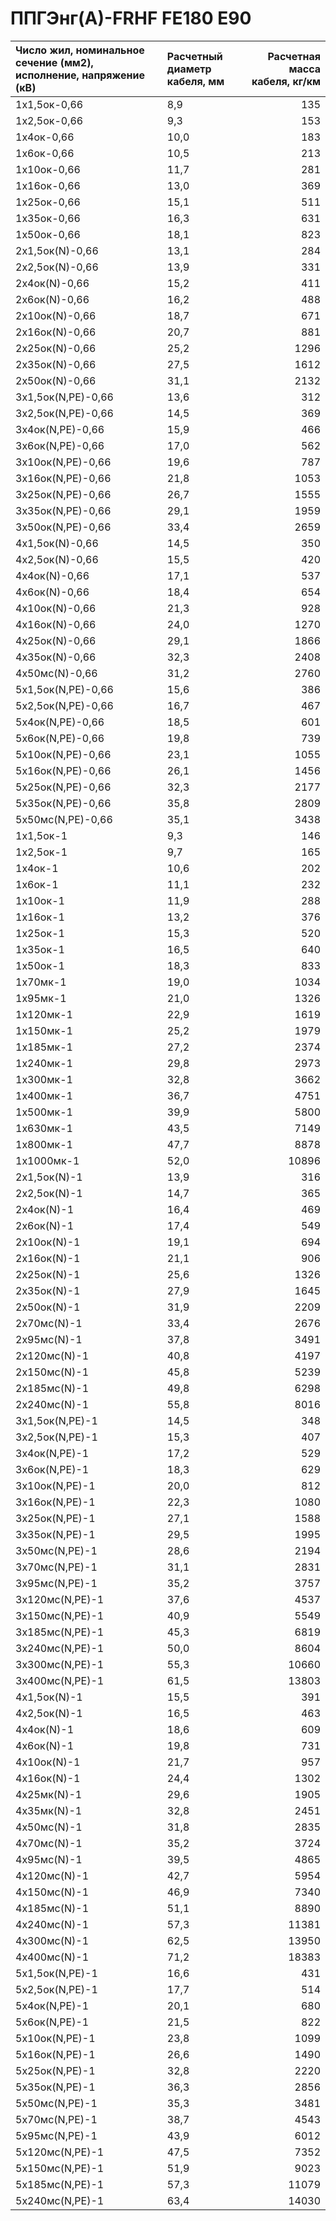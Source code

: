 # ППГЭнг(А)-FRHF FE180 E90

|  Число жил, номинальное сечение (мм2), исполнение, напряжение (кВ)   | Расчетный диаметр кабеля, мм   |   Расчетная масса кабеля, кг/км |
|:---------------------------------------------------------------------|:-------------------------------|--------------------------------:|
| 1х1,5ок-0,66                                                         | 8,9                            |                             135 |
| 1х2,5ок-0,66                                                         | 9,3                            |                             153 |
| 1х4ок-0,66                                                           | 10,0                           |                             183 |
| 1х6ок-0,66                                                           | 10,5                           |                             213 |
| 1х10ок-0,66                                                          | 11,7                           |                             281 |
| 1х16ок-0,66                                                          | 13,0                           |                             369 |
| 1х25ок-0,66                                                          | 15,1                           |                             511 |
| 1х35ок-0,66                                                          | 16,3                           |                             631 |
| 1х50ок-0,66                                                          | 18,1                           |                             823 |
| 2х1,5ок(N)-0,66                                                      | 13,1                           |                             284 |
| 2х2,5ок(N)-0,66                                                      | 13,9                           |                             331 |
| 2х4ок(N)-0,66                                                        | 15,2                           |                             411 |
| 2х6ок(N)-0,66                                                        | 16,2                           |                             488 |
| 2х10ок(N)-0,66                                                       | 18,7                           |                             671 |
| 2х16ок(N)-0,66                                                       | 20,7                           |                             881 |
| 2х25ок(N)-0,66                                                       | 25,2                           |                            1296 |
| 2х35ок(N)-0,66                                                       | 27,5                           |                            1612 |
| 2х50ок(N)-0,66                                                       | 31,1                           |                            2132 |
| 3х1,5ок(N,PE)-0,66                                                   | 13,6                           |                             312 |
| 3х2,5ок(N,PE)-0,66                                                   | 14,5                           |                             369 |
| 3х4ок(N,PE)-0,66                                                     | 15,9                           |                             466 |
| 3х6ок(N,PE)-0,66                                                     | 17,0                           |                             562 |
| 3х10ок(N,PE)-0,66                                                    | 19,6                           |                             787 |
| 3х16ок(N,PE)-0,66                                                    | 21,8                           |                            1053 |
| 3х25ок(N,PE)-0,66                                                    | 26,7                           |                            1555 |
| 3х35ок(N,PE)-0,66                                                    | 29,1                           |                            1959 |
| 3х50ок(N,PE)-0,66                                                    | 33,4                           |                            2659 |
| 4х1,5ок(N)-0,66                                                      | 14,5                           |                             350 |
| 4х2,5ок(N)-0,66                                                      | 15,5                           |                             420 |
| 4х4ок(N)-0,66                                                        | 17,1                           |                             537 |
| 4х6ок(N)-0,66                                                        | 18,4                           |                             654 |
| 4х10ок(N)-0,66                                                       | 21,3                           |                             928 |
| 4х16ок(N)-0,66                                                       | 24,0                           |                            1270 |
| 4х25ок(N)-0,66                                                       | 29,1                           |                            1866 |
| 4х35ок(N)-0,66                                                       | 32,3                           |                            2408 |
| 4х50мс(N)-0,66                                                       | 31,2                           |                            2760 |
| 5х1,5ок(N,PE)-0,66                                                   | 15,6                           |                             386 |
| 5х2,5ок(N,PE)-0,66                                                   | 16,7                           |                             467 |
| 5х4ок(N,PE)-0,66                                                     | 18,5                           |                             601 |
| 5х6ок(N,PE)-0,66                                                     | 19,8                           |                             739 |
| 5х10ок(N,PE)-0,66                                                    | 23,1                           |                            1055 |
| 5х16ок(N,PE)-0,66                                                    | 26,1                           |                            1456 |
| 5х25ок(N,PE)-0,66                                                    | 32,3                           |                            2177 |
| 5х35ок(N,PE)-0,66                                                    | 35,8                           |                            2809 |
| 5х50мс(N,PE)-0,66                                                    | 35,1                           |                            3438 |
| 1х1,5ок-1                                                            | 9,3                            |                             146 |
| 1х2,5ок-1                                                            | 9,7                            |                             165 |
| 1х4ок-1                                                              | 10,6                           |                             202 |
| 1х6ок-1                                                              | 11,1                           |                             232 |
| 1х10ок-1                                                             | 11,9                           |                             288 |
| 1х16ок-1                                                             | 13,2                           |                             376 |
| 1х25ок-1                                                             | 15,3                           |                             520 |
| 1х35ок-1                                                             | 16,5                           |                             640 |
| 1х50ок-1                                                             | 18,3                           |                             833 |
| 1х70мк-1                                                             | 19,0                           |                            1034 |
| 1х95мк-1                                                             | 21,0                           |                            1326 |
| 1х120мк-1                                                            | 22,9                           |                            1619 |
| 1х150мк-1                                                            | 25,2                           |                            1979 |
| 1х185мк-1                                                            | 27,2                           |                            2374 |
| 1х240мк-1                                                            | 29,8                           |                            2973 |
| 1х300мк-1                                                            | 32,8                           |                            3662 |
| 1х400мк-1                                                            | 36,7                           |                            4751 |
| 1х500мк-1                                                            | 39,9                           |                            5800 |
| 1х630мк-1                                                            | 43,5                           |                            7149 |
| 1х800мк-1                                                            | 47,7                           |                            8878 |
| 1х1000мк-1                                                           | 52,0                           |                           10896 |
| 2х1,5ок(N)-1                                                         | 13,9                           |                             316 |
| 2х2,5ок(N)-1                                                         | 14,7                           |                             365 |
| 2х4ок(N)-1                                                           | 16,4                           |                             469 |
| 2х6ок(N)-1                                                           | 17,4                           |                             549 |
| 2х10ок(N)-1                                                          | 19,1                           |                             694 |
| 2х16ок(N)-1                                                          | 21,1                           |                             906 |
| 2х25ок(N)-1                                                          | 25,6                           |                            1326 |
| 2х35ок(N)-1                                                          | 27,9                           |                            1645 |
| 2х50ок(N)-1                                                          | 31,9                           |                            2209 |
| 2х70мс(N)-1                                                          | 33,4                           |                            2676 |
| 2х95мс(N)-1                                                          | 37,8                           |                            3491 |
| 2х120мс(N)-1                                                         | 40,8                           |                            4197 |
| 2х150мс(N)-1                                                         | 45,8                           |                            5239 |
| 2х185мс(N)-1                                                         | 49,8                           |                            6298 |
| 2х240мс(N)-1                                                         | 55,8                           |                            8016 |
| 3х1,5ок(N,PE)-1                                                      | 14,5                           |                             348 |
| 3х2,5ок(N,PE)-1                                                      | 15,3                           |                             407 |
| 3х4ок(N,PE)-1                                                        | 17,2                           |                             529 |
| 3х6ок(N,PE)-1                                                        | 18,3                           |                             629 |
| 3х10ок(N,PE)-1                                                       | 20,0                           |                             812 |
| 3х16ок(N,PE)-1                                                       | 22,3                           |                            1080 |
| 3х25ок(N,PE)-1                                                       | 27,1                           |                            1588 |
| 3х35ок(N,PE)-1                                                       | 29,5                           |                            1995 |
| 3х50мс(N,PE)-1                                                       | 28,6                           |                            2194 |
| 3х70мс(N,PE)-1                                                       | 31,1                           |                            2831 |
| 3х95мс(N,PE)-1                                                       | 35,2                           |                            3757 |
| 3х120мс(N,PE)-1                                                      | 37,6                           |                            4537 |
| 3х150мс(N,PE)-1                                                      | 40,9                           |                            5549 |
| 3х185мс(N,PE)-1                                                      | 45,3                           |                            6819 |
| 3х240мс(N,PE)-1                                                      | 50,0                           |                            8604 |
| 3х300мс(N,PE)-1                                                      | 55,3                           |                           10660 |
| 3х400мс(N,PE)-1                                                      | 61,5                           |                           13803 |
| 4х1,5ок(N)-1                                                         | 15,5                           |                             391 |
| 4х2,5ок(N)-1                                                         | 16,5                           |                             463 |
| 4х4ок(N)-1                                                           | 18,6                           |                             609 |
| 4х6ок(N)-1                                                           | 19,8                           |                             731 |
| 4х10ок(N)-1                                                          | 21,7                           |                             957 |
| 4х16ок(N)-1                                                          | 24,4                           |                            1302 |
| 4х25мк(N)-1                                                          | 29,6                           |                            1905 |
| 4х35мк(N)-1                                                          | 32,8                           |                            2451 |
| 4х50мс(N)-1                                                          | 31,8                           |                            2835 |
| 4х70мс(N)-1                                                          | 35,2                           |                            3724 |
| 4х95мс(N)-1                                                          | 39,5                           |                            4865 |
| 4х120мс(N)-1                                                         | 42,7                           |                            5954 |
| 4х150мс(N)-1                                                         | 46,9                           |                            7340 |
| 4х185мс(N)-1                                                         | 51,1                           |                            8890 |
| 4х240мс(N)-1                                                         | 57,3                           |                           11381 |
| 4х300мс(N)-1                                                         | 62,5                           |                           13950 |
| 4х400мс(N)-1                                                         | 71,2                           |                           18383 |
| 5х1,5ок(N,PE)-1                                                      | 16,6                           |                             431 |
| 5х2,5ок(N,PE)-1                                                      | 17,7                           |                             514 |
| 5х4ок(N,PE)-1                                                        | 20,1                           |                             680 |
| 5х6ок(N,PE)-1                                                        | 21,5                           |                             822 |
| 5х10ок(N,PE)-1                                                       | 23,8                           |                            1099 |
| 5х16ок(N,PE)-1                                                       | 26,6                           |                            1490 |
| 5х25ок(N,PE)-1                                                       | 32,8                           |                            2220 |
| 5х35ок(N,PE)-1                                                       | 36,3                           |                            2856 |
| 5х50мс(N,PE)-1                                                       | 35,3                           |                            3481 |
| 5х70мс(N,PE)-1                                                       | 38,7                           |                            4543 |
| 5х95мс(N,PE)-1                                                       | 43,9                           |                            6012 |
| 5х120мс(N,PE)-1                                                      | 47,5                           |                            7352 |
| 5х150мс(N,PE)-1                                                      | 51,9                           |                            9023 |
| 5х185мс(N,PE)-1                                                      | 57,3                           |                           11079 |
| 5х240мс(N,PE)-1                                                      | 63,4                           |                           14030 |